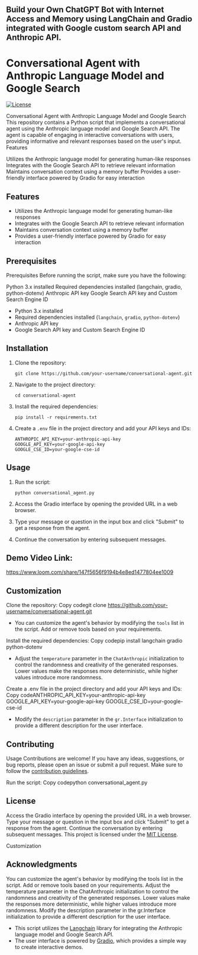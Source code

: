 ## Build your Own ChatGPT Bot with Internet Access and Memory using LangChain and Gradio integrated with Google custom search API and Anthropic API.
# Conversational Agent with Anthropic Language Model and Google Search

[![License](https://img.shields.io/badge/license-MIT-blue.svg)](LICENSE)

Conversational Agent with Anthropic Language Model and Google Search
This repository contains a Python script that implements a conversational agent using the Anthropic language model and Google Search API. The agent is capable of engaging in interactive conversations with users, providing informative and relevant responses based on the user's input.
Features

Utilizes the Anthropic language model for generating human-like responses
Integrates with the Google Search API to retrieve relevant information
Maintains conversation context using a memory buffer
Provides a user-friendly interface powered by Gradio for easy interaction
## Features

- Utilizes the Anthropic language model for generating human-like responses
- Integrates with the Google Search API to retrieve relevant information
- Maintains conversation context using a memory buffer
- Provides a user-friendly interface powered by Gradio for easy interaction

## Prerequisites

Prerequisites
Before running the script, make sure you have the following:

Python 3.x installed
Required dependencies installed (langchain, gradio, python-dotenv)
Anthropic API key
Google Search API key and Custom Search Engine ID
- Python 3.x installed
- Required dependencies installed (`langchain`, `gradio`, `python-dotenv`)
- Anthropic API key
- Google Search API key and Custom Search Engine ID

## Installation

1. Clone the repository:

   ```shell
   git clone https://github.com/your-username/conversational-agent.git
   ```

2. Navigate to the project directory:

   ```shell
   cd conversational-agent
   ```

3. Install the required dependencies:

   ```shell
   pip install -r requirements.txt
   ```

4. Create a `.env` file in the project directory and add your API keys and IDs:

   ```
   ANTHROPIC_API_KEY=your-anthropic-api-key
   GOOGLE_API_KEY=your-google-api-key
   GOOGLE_CSE_ID=your-google-cse-id
   ```

## Usage

1. Run the script:

   ```shell
   python conversational_agent.py
   ```

2. Access the Gradio interface by opening the provided URL in a web browser.

3. Type your message or question in the input box and click "Submit" to get a response from the agent.

4. Continue the conversation by entering subsequent messages.

## Demo Video Link: 
https://www.loom.com/share/147f5656f9194b4e8ed1477804ee1009

## Customization

Clone the repository:
Copy codegit clone https://github.com/your-username/conversational-agent.git
- You can customize the agent's behavior by modifying the `tools` list in the script. Add or remove tools based on your requirements.

Install the required dependencies:
Copy codepip install langchain gradio python-dotenv
- Adjust the `temperature` parameter in the `ChatAnthropic` initialization to control the randomness and creativity of the generated responses. Lower values make the responses more deterministic, while higher values introduce more randomness.

Create a .env file in the project directory and add your API keys and IDs:
Copy codeANTHROPIC_API_KEY=your-anthropic-api-key
GOOGLE_API_KEY=your-google-api-key
GOOGLE_CSE_ID=your-google-cse-id
- Modify the `description` parameter in the `gr.Interface` initialization to provide a different description for the user interface.

## Contributing

Usage
Contributions are welcome! If you have any ideas, suggestions, or bug reports, please open an issue or submit a pull request. Make sure to follow the [contribution guidelines](CONTRIBUTING.md).

Run the script:
Copy codepython conversational_agent.py
## License

Access the Gradio interface by opening the provided URL in a web browser.
Type your message or question in the input box and click "Submit" to get a response from the agent.
Continue the conversation by entering subsequent messages.
This project is licensed under the [MIT License](LICENSE).

Customization
## Acknowledgments

You can customize the agent's behavior by modifying the tools list in the script. Add or remove tools based on your requirements.
Adjust the temperature parameter in the ChatAnthropic initialization to control the randomness and creativity of the generated responses. Lower values make the responses more deterministic, while higher values introduce more randomness.
Modify the description parameter in the gr.Interface initialization to provide a different description for the user interface.
- This script utilizes the [Langchain](https://github.com/hwchase17/langchain) library for integrating the Anthropic language model and Google Search API.
- The user interface is powered by [Gradio](https://gradio.app/), which provides a simple way to create interactive demos.